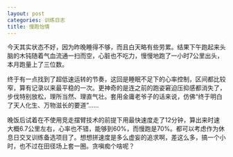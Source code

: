 ```yaml
---
layout: post
categories: 训练日志
title: 慢跑怡情
---
```


今天其实状态不好，因为昨晚睡得不够，而且白天略有些劳累。结果下午跑起来头脑的木钝随着气血流通一扫而空，心脏也不吃力，慢慢地跑了一小时7公里出头，本月跑量上了三位数。

终于有一点找到了超低速运转的节奏，这回是睡眠不足下的心率控制，区间都比较窄，算有记录以来最平稳的一次。更神奇的是连之前的跑姿窘迫压抑感都消失了，步伐特别放松，理所当然、理直气壮。套用金庸老爷子的话来说，仿佛“终于明白了天人化生、万物滋长的要道”……

晚饭后试着在不使用竞走摆臂技术的前提下用最快速度走了12分钟，算出来时速大概6.7公里左右，心率也不错，能够到60%，而慢跑是70%。都可以考虑作为休息日交叉训练备选项目了。想想拼速度是多么虚妄的追求啊，差这么多，搞一个小时，也不过在田径场上套一圈。贪嗔痴个啥呢？
